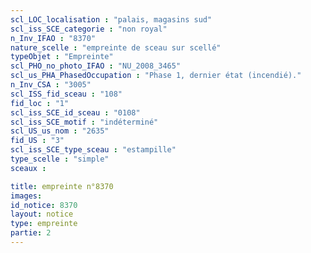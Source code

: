 ```yaml
---
scl_LOC_localisation : "palais, magasins sud"
scl_iss_SCE_categorie : "non royal"
n_Inv_IFAO : "8370"
nature_scelle : "empreinte de sceau sur scellé"
typeObjet : "Empreinte"
scl_PHO_no_photo_IFAO : "NU_2008_3465"
scl_us_PHA_PhasedOccupation : "Phase 1, dernier état (incendié)."
n_Inv_CSA : "3005"
scl_ISS_fid_sceau : "108"
fid_loc : "1"
scl_iss_SCE_id_sceau : "0108"
scl_iss_SCE_motif : "indéterminé"
scl_US_us_nom : "2635"
fid_US : "3"
scl_iss_SCE_type_sceau : "estampille"
type_scelle : "simple"
sceaux :

title: empreinte n°8370
images: 
id_notice: 8370
layout: notice
type: empreinte
partie: 2
---
```

